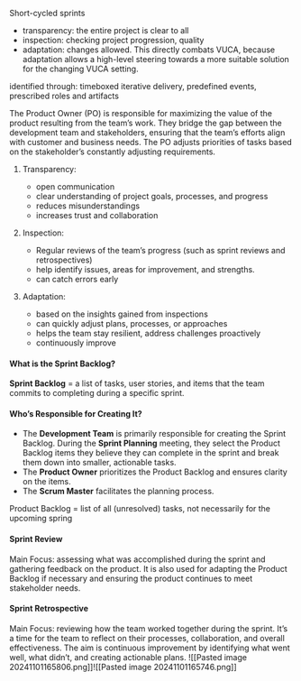 Short-cycled sprints
+ transparency: the entire project is clear to all
+ inspection: checking project progression, quality
+ adaptation: changes allowed. This directly combats VUCA, because adaptation allows a high-level steering towards a more suitable solution for the changing VUCA setting.

identified through: timeboxed iterative delivery, predefined events, prescribed roles and artifacts

The Product Owner (PO) is responsible for maximizing the value of the product resulting from the team’s work. They bridge the gap between the development team and stakeholders, ensuring that the team’s efforts align with customer and business needs. The PO adjusts priorities of tasks based on the stakeholder’s constantly adjusting requirements.

1. Transparency:
    
    - open communication
    - clear understanding of project goals, processes, and progress
    - reduces misunderstandings
    - increases trust and collaboration
2. Inspection:
    
    - Regular reviews of the team’s progress (such as sprint reviews and retrospectives)
    - help identify issues, areas for improvement, and strengths.
    - can catch errors early
3. Adaptation:
    
    - based on the insights gained from inspections
    - can quickly adjust plans, processes, or approaches
    - helps the team stay resilient, address challenges proactively
    - continuously improve

#### What is the Sprint Backlog?

**Sprint Backlog** = a list of tasks, user stories, and items that the team commits to completing during a specific sprint.

#### Who’s Responsible for Creating It?

- The **Development Team** is primarily responsible for creating the Sprint Backlog. During the **Sprint Planning** meeting, they select the Product Backlog items they believe they can complete in the sprint and break them down into smaller, actionable tasks.
- The **Product Owner** prioritizes the Product Backlog and ensures clarity on the items.
- The **Scrum Master** facilitates the planning process.

Product Backlog = list of all (unresolved) tasks, not necessarily for the upcoming spring
#### Sprint Review

Main Focus: assessing what was accomplished during the sprint and gathering feedback on the product. It is also used for adapting the Product Backlog if necessary and ensuring the product continues to meet stakeholder needs.

#### Sprint Retrospective

Main Focus: reviewing how the team worked together during the sprint. It’s a time for the team to reflect on their processes, collaboration, and overall effectiveness. The aim is continuous improvement by identifying what went well, what didn’t, and creating actionable plans.
![[Pasted image 20241101165806.png]]![[Pasted image 20241101165746.png]]
